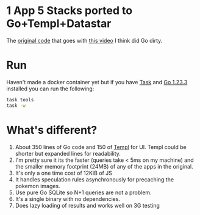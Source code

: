 # 1 App 5 Stacks ported to Go+Templ+Datastar

The [original code](https://github.com/t3dotgg/1app5stacks ) that goes with [this video](https://www.youtube.com/watch?v=O-EWIlZW0mM) I think did Go dirty.

# Run

Haven't made a docker container yet but if you have [Task](https://taskfile.dev/#/) and [Go 1.23.3](https://golang.org/) installed you can run the following:

```bash
task tools
task -w
```

# What's different?

1. About 350 lines of Go code and 150 of [Templ](https://templ.guide/) for UI.  Templ could be shorter but expanded lines for readability.
2. I'm pretty sure it its the faster (queries take < 5ms on my machine) and the smaller memory footprint (24MB) of any of the apps in the original.
3. It's only a one time cost of 12KiB of JS
4. It handles speculation rules asynchronously for precaching the pokemon images.
5. Use pure Go SQLite so N+1 queries are not a problem.
6. It's a single binary with no dependencies.
7. Does lazy loading of results and works well on 3G testing
